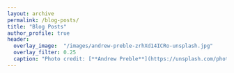 ```yaml
---
layout: archive
permalink: /blog-posts/
title: "Blog Posts"
author_profile: true
header:
  overlay_image:  "/images/andrew-preble-zrhXd14ICRo-unsplash.jpg"
  overlay_filter: 0.25
  caption: "Photo credit: [**Andrew Preble**](https://unsplash.com/photos/zrhXd14ICRo)"
---
```

